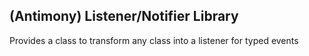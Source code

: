 ## (Antimony) Listener/Notifier Library 

Provides a class to transform any class into a listener for typed events
 
